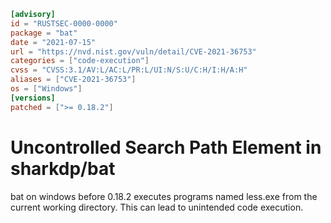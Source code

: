 ```toml
[advisory]
id = "RUSTSEC-0000-0000"
package = "bat"
date = "2021-07-15"
url = "https://nvd.nist.gov/vuln/detail/CVE-2021-36753"
categories = ["code-execution"]
cvss = "CVSS:3.1/AV:L/AC:L/PR:L/UI:N/S:U/C:H/I:H/A:H"
aliases = ["CVE-2021-36753"]
os = ["Windows"]
[versions]
patched = [">= 0.18.2"]
```

# Uncontrolled Search Path Element in sharkdp/bat 

bat on windows before 0.18.2 executes programs named less.exe from the current working directory. This can lead to unintended code execution.
